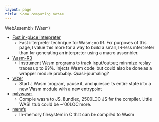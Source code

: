 ```yaml
---
layout: page
title: Some computing notes
---
```


WebAssembly (Wasm)

* [Fast in-place interpreter](https://dl.acm.org/doi/abs/10.1145/3563311)
  * Fast interpreter technique for Wasm; no IR. For purposes of this page, I
    value this more for a way to build a small, IR-less interpreter than for
    generating an interpreter using a macro assembler.
* [Wasm-R3](https://dl.acm.org/doi/10.1145/3689787)
  * Instrument Wasm programs to track input/output; minimize replay traces up
    to 99%. Injects Wasm code, but could also be done as a wrapper module
    probably. Quasi-journaling?
* [wizer](https://github.com/bytecodealliance/wizer)
  * Start a Wasm program, pause it, and quiesce its entire state into a new
    Wasm module with a new entrypoint
* [polywasm](https://github.com/evanw/polywasm)
  * Compile wasm to JS. Bundled, 2500LOC JS for the compiler. Little WASI stub
    could be ~100LOC more.
* [memfs](https://github.com/tekknolagi/llvm-project/tree/5dc09c94393510bc8d042a9f07382b53e845c0f2/binji)
  * In-memory filesystem in C that can be compiled to Wasm
